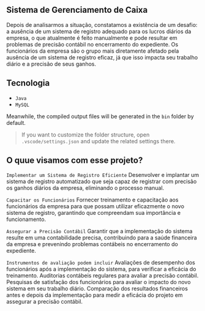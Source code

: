 ## Sistema de Gerenciamento de Caixa

Depois de analisarmos a situação, constatamos a existência de um desafio: a ausência de um sistema de registro adequado para os lucros diários da empresa, o que atualmente é feito manualmente e pode resultar em problemas de precisão contábil no encerramento do expediente. Os funcionários da empresa são o grupo mais diretamente afetado pela ausência de um sistema de registro eficaz, já que isso impacta seu trabalho diário e a precisão de seus ganhos.


## Tecnologia

- `Java`
- `MySQL`

Meanwhile, the compiled output files will be generated in the `bin` folder by default.

> If you want to customize the folder structure, open `.vscode/settings.json` and update the related settings there.

## O quue visamos com esse projeto?

`Implementar um Sistema de Registro Eficiente`
Desenvolver e implantar um sistema de registro automatizado que seja capaz de registrar com precisão os ganhos diários da empresa, eliminando o processo manual.

`Capacitar os Funcionários`
Fornecer treinamento e capacitação aos funcionários da empresa para que possam utilizar eficazmente o novo sistema de registro, garantindo que compreendam sua importância e funcionamento.

`Assegurar a Precisão Contábil`
Garantir que a implementação do sistema resulte em uma contabilidade precisa, contribuindo para a saúde financeira da empresa e prevenindo problemas contábeis no encerramento do expediente.

`Instrumentos de avaliação podem incluir`
Avaliações de desempenho dos funcionários após a implementação do sistema, para verificar a eficácia do treinamento.
Auditorias contábeis regulares para avaliar a precisão contábil.
Pesquisas de satisfação dos funcionários para avaliar o impacto do novo sistema em seu trabalho diário.
Comparação dos resultados financeiros antes e depois da implementação para medir a eficácia do projeto em assegurar a precisão contábil.

